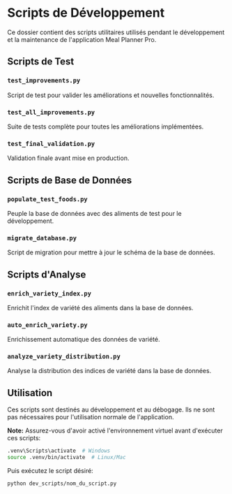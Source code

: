 # Scripts de Développement

Ce dossier contient des scripts utilitaires utilisés pendant le développement et la maintenance de l'application Meal Planner Pro.

## Scripts de Test

### `test_improvements.py`
Script de test pour valider les améliorations et nouvelles fonctionnalités.

### `test_all_improvements.py`
Suite de tests complète pour toutes les améliorations implémentées.

### `test_final_validation.py`
Validation finale avant mise en production.

## Scripts de Base de Données

### `populate_test_foods.py`
Peuple la base de données avec des aliments de test pour le développement.

### `migrate_database.py`
Script de migration pour mettre à jour le schéma de la base de données.

## Scripts d'Analyse

### `enrich_variety_index.py`
Enrichit l'index de variété des aliments dans la base de données.

### `auto_enrich_variety.py`
Enrichissement automatique des données de variété.

### `analyze_variety_distribution.py`
Analyse la distribution des indices de variété dans la base de données.

## Utilisation

Ces scripts sont destinés au développement et au débogage. Ils ne sont pas nécessaires pour l'utilisation normale de l'application.

**Note:** Assurez-vous d'avoir activé l'environnement virtuel avant d'exécuter ces scripts:

```bash
.venv\Scripts\activate  # Windows
source .venv/bin/activate  # Linux/Mac
```

Puis exécutez le script désiré:

```bash
python dev_scripts/nom_du_script.py
```
